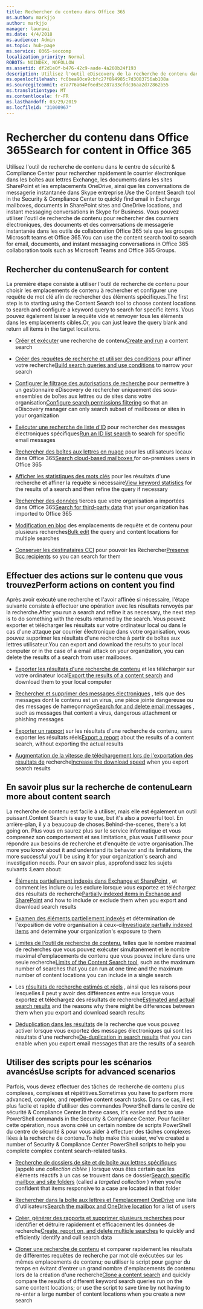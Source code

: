 ```yaml
---
title: Rechercher du contenu dans Office 365
ms.author: markjjo
author: markjjo
manager: laurawi
ms.date: 4/4/2018
ms.audience: Admin
ms.topic: hub-page
ms.service: O365-seccomp
localization_priority: Normal
ROBOTS: NOINDEX, NOFOLLOW
ms.assetid: df2d1e0f-b476-42c9-aade-4a260b24f193
description: Utilisez l'outil eDiscovery de la recherche de contenu dans le centre de sécurité & Compliance Center pour trouver rapidement des messages électroniques dans des boîtes aux lettres Exchange, des documents dans des sites SharePoint et des emplacements OneDrive, et des conversations de messagerie instantanée dans Skype entreprise.
ms.openlocfilehash: fc0bea90ce9cbfc27f894985c7d3083756ab108a
ms.sourcegitcommit: e7a776a04ef6ed5e287a33cfdc36aa2d72862b55
ms.translationtype: MT
ms.contentlocale: fr-FR
ms.lasthandoff: 03/29/2019
ms.locfileid: "31000967"
---
```

# <a name="search-for-content-in-office-365"></a><span data-ttu-id="549c7-103">Rechercher du contenu dans Office 365</span><span class="sxs-lookup"><span data-stu-id="549c7-103">Search for content in Office 365</span></span>

<span data-ttu-id="549c7-104">Utilisez l'outil de recherche de contenu dans le centre de sécurité & Compliance Center pour rechercher rapidement le courrier électronique dans les boîtes aux lettres Exchange, les documents dans les sites SharePoint et les emplacements OneDrive, ainsi que les conversations de messagerie instantanée dans Skype entreprise.</span><span class="sxs-lookup"><span data-stu-id="549c7-104">Use the Content Search tool in the Security & Compliance Center to quickly find email in Exchange mailboxes, documents in SharePoint sites and OneDrive locations, and instant messaging conversations in Skype for Business.</span></span> <span data-ttu-id="549c7-105">Vous pouvez utiliser l'outil de recherche de contenu pour rechercher des courriers électroniques, des documents et des conversations de messagerie instantanée dans les outils de collaboration Office 365 tels que les groupes Microsoft teams et Office 365.</span><span class="sxs-lookup"><span data-stu-id="549c7-105">You can use the content search tool to search for email, documents, and instant messaging conversations in Office 365 collaboration tools such as Microsoft Teams and Office 365 Groups.</span></span>
  
## <a name="search-for-content"></a><span data-ttu-id="549c7-106">Rechercher du contenu</span><span class="sxs-lookup"><span data-stu-id="549c7-106">Search for content</span></span>

<span data-ttu-id="549c7-107">La première étape consiste à utiliser l'outil de recherche de contenu pour choisir les emplacements de contenu à rechercher et configurer une requête de mot clé afin de rechercher des éléments spécifiques.</span><span class="sxs-lookup"><span data-stu-id="549c7-107">The first step is to starting using the Content Search tool to choose content locations to search and configure a keyword query to search for specific items.</span></span> <span data-ttu-id="549c7-108">Vous pouvez également laisser la requête vide et renvoyer tous les éléments dans les emplacements cibles.</span><span class="sxs-lookup"><span data-stu-id="549c7-108">Or, you can just leave the query blank and return all items in the target locations.</span></span>
  
- <span data-ttu-id="549c7-109">[Créer et exécuter](content-search.md) une recherche de contenu</span><span class="sxs-lookup"><span data-stu-id="549c7-109">[Create and run](content-search.md) a content search</span></span> 
    
- <span data-ttu-id="549c7-110">[Créer des requêtes de recherche et utiliser des conditions](keyword-queries-and-search-conditions.md) pour affiner votre recherche</span><span class="sxs-lookup"><span data-stu-id="549c7-110">[Build search queries and use conditions](keyword-queries-and-search-conditions.md) to narrow your search</span></span> 
    
- <span data-ttu-id="549c7-111">[Configurer le filtrage des autorisations de recherche](permissions-filtering-for-content-search.md) pour permettre à un gestionnaire eDiscovery de rechercher uniquement des sous-ensembles de boîtes aux lettres ou de sites dans votre organisation</span><span class="sxs-lookup"><span data-stu-id="549c7-111">[Configure search permissions filtering](permissions-filtering-for-content-search.md) so that an eDiscovery manager can only search subset of mailboxes or sites in your organization</span></span> 
    
- <span data-ttu-id="549c7-112">[Exécuter une recherche de liste d'ID](csv-file-for-an-id-list-content-search.md) pour rechercher des messages électroniques spécifiques</span><span class="sxs-lookup"><span data-stu-id="549c7-112">[Run an ID list search](csv-file-for-an-id-list-content-search.md) to search for specific email messages</span></span> 
    
- <span data-ttu-id="549c7-113">[Rechercher des boîtes aux lettres en nuage](search-cloud-based-mailboxes-for-on-premises-users.md) pour les utilisateurs locaux dans Office 365</span><span class="sxs-lookup"><span data-stu-id="549c7-113">[Search cloud-based mailboxes ](search-cloud-based-mailboxes-for-on-premises-users.md) for on-premises users in Office 365</span></span>

- <span data-ttu-id="549c7-114">[Afficher les statistiques des mots clés](view-keyword-statistics-for-content-search.md) pour les résultats d'une recherche et affiner la requête si nécessaire</span><span class="sxs-lookup"><span data-stu-id="549c7-114">[View keyword statistics](view-keyword-statistics-for-content-search.md) for the results of a search and then refine the query if necessary</span></span> 
    
- <span data-ttu-id="549c7-115">[Rechercher des données](use-content-search-to-search-third-party-data-that-was-imported.md) tierces que votre organisation a importées dans Office 365</span><span class="sxs-lookup"><span data-stu-id="549c7-115">[Search for third-party data](use-content-search-to-search-third-party-data-that-was-imported.md) that your organization has imported to Office 365</span></span> 
    
- <span data-ttu-id="549c7-116">[Modification en bloc](bulk-edit-content-searches.md) des emplacements de requête et de contenu pour plusieurs recherches</span><span class="sxs-lookup"><span data-stu-id="549c7-116">[Bulk edit](bulk-edit-content-searches.md) the query and content locations for multiple searches</span></span> 
    
- <span data-ttu-id="549c7-117">[Conserver les destinataires CCI](https://docs.microsoft.com/exchange/policy-and-compliance/holds/preserve-bcc-recipients-and-group-members) pour pouvoir les Rechercher</span><span class="sxs-lookup"><span data-stu-id="549c7-117">[Preserve Bcc recipients](https://docs.microsoft.com/exchange/policy-and-compliance/holds/preserve-bcc-recipients-and-group-members) so you can search for them</span></span> 

## <a name="perform-actions-on-content-you-find"></a><span data-ttu-id="549c7-118">Effectuer des actions sur le contenu que vous trouvez</span><span class="sxs-lookup"><span data-stu-id="549c7-118">Perform actions on content you find</span></span>

<span data-ttu-id="549c7-119">Après avoir exécuté une recherche et l'avoir affinée si nécessaire, l'étape suivante consiste à effectuer une opération avec les résultats renvoyés par la recherche.</span><span class="sxs-lookup"><span data-stu-id="549c7-119">After you run a search and refine it as necessary, the next step is to do something with the results returned by the search.</span></span> <span data-ttu-id="549c7-120">Vous pouvez exporter et télécharger les résultats sur votre ordinateur local ou dans le cas d'une attaque par courrier électronique dans votre organisation, vous pouvez supprimer les résultats d'une recherche à partir de boîtes aux lettres utilisateur.</span><span class="sxs-lookup"><span data-stu-id="549c7-120">You can export and download the results to your local computer or in the case of a email attack on your organization, you can delete the results of a search from user mailboxes.</span></span>
  
- <span data-ttu-id="549c7-121">[Exporter les résultats d'une recherche de contenu](export-search-results.md) et les télécharger sur votre ordinateur local</span><span class="sxs-lookup"><span data-stu-id="549c7-121">[Export the results of a content search](export-search-results.md) and download them to your local computer</span></span> 
    
- <span data-ttu-id="549c7-122">[Rechercher et supprimer des messages électroniques](search-for-and-delete-messages-in-your-organization.md) , tels que des messages dont le contenu est un virus, une pièce jointe dangereuse ou des messages de hameçonnage</span><span class="sxs-lookup"><span data-stu-id="549c7-122">[Search for and delete email messages](search-for-and-delete-messages-in-your-organization.md) , such as messages that content a virus, dangerous attachment or phishing messages</span></span> 
    
- <span data-ttu-id="549c7-123">[Exporter un rapport](export-a-content-search-report.md) sur les résultats d'une recherche de contenu, sans exporter les résultats réels</span><span class="sxs-lookup"><span data-stu-id="549c7-123">[Export a report](export-a-content-search-report.md) about the results of a content search, without exporting the actual results</span></span> 
    
- <span data-ttu-id="549c7-124">[Augmentation de la vitesse de téléchargement lors de l'exportation des résultats de](increase-download-speeds-when-exporting-ediscovery-results.md) recherche</span><span class="sxs-lookup"><span data-stu-id="549c7-124">[Increase the download speed](increase-download-speeds-when-exporting-ediscovery-results.md) when you export search results</span></span> 
    
## <a name="learn-more-about-content-search"></a><span data-ttu-id="549c7-125">En savoir plus sur la recherche de contenu</span><span class="sxs-lookup"><span data-stu-id="549c7-125">Learn more about content search</span></span>

<span data-ttu-id="549c7-126">La recherche de contenu est facile à utiliser, mais elle est également un outil puissant.</span><span class="sxs-lookup"><span data-stu-id="549c7-126">Content Search is easy to use, but it's also a powerful tool.</span></span> <span data-ttu-id="549c7-127">En arrière-plan, il y a beaucoup de choses.</span><span class="sxs-lookup"><span data-stu-id="549c7-127">Behind-the-scenes, there's a lot going on.</span></span> <span data-ttu-id="549c7-128">Plus vous en saurez plus sur le service informatique et vous comprenez son comportement et ses limitations, plus vous l'utiliserez pour répondre aux besoins de recherche et d'enquête de votre organisation.</span><span class="sxs-lookup"><span data-stu-id="549c7-128">The more you know about it and understand its behavior and its limitations, the more successful you'll be using it for your organization's search and investigation needs.</span></span> <span data-ttu-id="549c7-129">Pour en savoir plus, approfondissez les sujets suivants :</span><span class="sxs-lookup"><span data-stu-id="549c7-129">Learn about:</span></span>
  
- <span data-ttu-id="549c7-130">[Éléments partiellement indexés dans Exchange et SharePoint](partially-indexed-items-in-content-search.md) , et comment les inclure ou les exclure lorsque vous exportez et téléchargez des résultats de recherche</span><span class="sxs-lookup"><span data-stu-id="549c7-130">[Partially indexed items in Exchange and SharePoint](partially-indexed-items-in-content-search.md) and how to include or exclude them when you export and download search results</span></span> 
    
- <span data-ttu-id="549c7-131">[Examen des éléments partiellement indexés](investigating-partially-indexed-items-in-ediscovery.md) et détermination de l'exposition de votre organisation à ceux-ci</span><span class="sxs-lookup"><span data-stu-id="549c7-131">[Investigate partially indexed items](investigating-partially-indexed-items-in-ediscovery.md) and determine your organization's exposure to them</span></span> 
    
- <span data-ttu-id="549c7-132">[Limites de l'outil de recherche de contenu](limits-for-content-search.md), telles que le nombre maximal de recherches que vous pouvez exécuter simultanément et le nombre maximal d'emplacements de contenu que vous pouvez inclure dans une seule recherche</span><span class="sxs-lookup"><span data-stu-id="549c7-132">[Limits of the Content Search tool](limits-for-content-search.md), such as the maximum number of searches that you can run at one time and the maximum number of content locations you can include in a single search</span></span> 
    
- <span data-ttu-id="549c7-133">Les [résultats de recherche estimés et réels](differences-between-estimated-and-actual-ediscovery-search-results.md) , ainsi que les raisons pour lesquelles il peut y avoir des différences entre eux lorsque vous exportez et téléchargez des résultats de recherche</span><span class="sxs-lookup"><span data-stu-id="549c7-133">[Estimated and actual search results](differences-between-estimated-and-actual-ediscovery-search-results.md) and the reasons why there might be differences between them when you export and download search results</span></span> 
    
- <span data-ttu-id="549c7-134">[Déduplication dans les résultats](de-duplication-in-ediscovery-search-results.md) de la recherche que vous pouvez activer lorsque vous exportez des messages électroniques qui sont les résultats d'une recherche</span><span class="sxs-lookup"><span data-stu-id="549c7-134">[De-duplication in search results](de-duplication-in-ediscovery-search-results.md) that you can enable when you export email messages that are the results of a search</span></span> 
    
## <a name="use-scripts-for-advanced-scenarios"></a><span data-ttu-id="549c7-135">Utiliser des scripts pour les scénarios avancés</span><span class="sxs-lookup"><span data-stu-id="549c7-135">Use scripts for advanced scenarios</span></span>

<span data-ttu-id="549c7-136">Parfois, vous devez effectuer des tâches de recherche de contenu plus complexes, complexes et répétitives.</span><span class="sxs-lookup"><span data-stu-id="549c7-136">Sometimes you have to perform more advanced, complex, and repetitive content search tasks.</span></span> <span data-ttu-id="549c7-137">Dans ce cas, il est plus facile et rapide d'utiliser des commandes PowerShell dans le centre de sécurité & Compliance Center.</span><span class="sxs-lookup"><span data-stu-id="549c7-137">In these cases, it's easier and fast to use PowerShell commands in the Security & Compliance Center.</span></span> <span data-ttu-id="549c7-138">Pour faciliter cette opération, nous avons créé un certain nombre de scripts PowerShell du centre de sécurité & pour vous aider à effectuer des tâches complexes liées à la recherche de contenu.</span><span class="sxs-lookup"><span data-stu-id="549c7-138">To help make this easier, we've created a number of Security & Compliance Center PowerShell scripts to help you complete complex content search-related tasks.</span></span>
  
- <span data-ttu-id="549c7-139">[Recherche de dossiers de site et de boîte aux lettres spécifiques](use-content-search-for-targeted-collections.md) (appelé une *collection ciblée* ) lorsque vous êtes certain que les éléments réactifs à un cas se trouvent dans ce dossier</span><span class="sxs-lookup"><span data-stu-id="549c7-139">[Search specific mailbox and site folders](use-content-search-for-targeted-collections.md) (called a  *targeted collection*  ) when you're confident that items responsive to a case are located in that folder</span></span> 
    
- <span data-ttu-id="549c7-140">[Rechercher dans la boîte aux lettres et l'emplacement OneDrive](search-the-mailbox-and-onedrive-for-business-for-a-list-of-users.md) une liste d'utilisateurs</span><span class="sxs-lookup"><span data-stu-id="549c7-140">[Search the mailbox and OneDrive location](search-the-mailbox-and-onedrive-for-business-for-a-list-of-users.md) for a list of users</span></span> 
    
- <span data-ttu-id="549c7-141">[Créer, générer des rapports et supprimer plusieurs recherches](create-report-on-and-delete-multiple-content-searches.md) pour identifier et détruire rapidement et efficacement les données de recherche</span><span class="sxs-lookup"><span data-stu-id="549c7-141">[Create, report on, and delete multiple searches](create-report-on-and-delete-multiple-content-searches.md) to quickly and efficiently identify and cull search data</span></span> 
    
- <span data-ttu-id="549c7-142">[Cloner une recherche de contenu](clone-a-content-search.md) et comparer rapidement les résultats de différentes requêtes de recherche par mot clé exécutées sur les mêmes emplacements de contenu; ou utiliser le script pour gagner du temps en évitant d'entrer un grand nombre d'emplacements de contenu lors de la création d'une recherche</span><span class="sxs-lookup"><span data-stu-id="549c7-142">[Clone a content search](clone-a-content-search.md) and quickly compare the results of different keyword search queries run on the same content locations; or use the script to save time by not having to re-enter a large number of content locations when you create a new search</span></span> 
    


